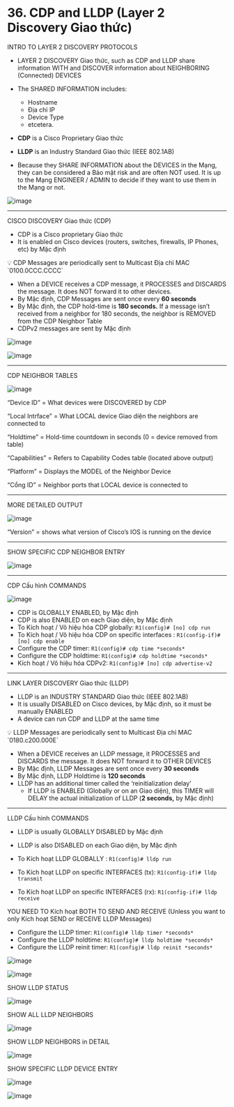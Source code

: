 # 36. CDP and LLDP (Layer 2 Discovery Giao thức)

INTRO TO LAYER 2 DISCOVERY PROTOCOLS

- LAYER 2 DISCOVERY Giao thức, such as CDP and LLDP share information WITH and DISCOVER information about NEIGHBORING (Connected) DEVICES

- The SHARED INFORMATION includes:
    - Hostname
    - Địa chỉ IP
    - Device Type
    - etcetera.

- **CDP** is a Cisco Proprietary Giao thức
- **LLDP** is an Industry Standard Giao thức (IEEE 802.1AB)

- Because they SHARE INFORMATION about the DEVICES in the Mạng, they can be considered a Bảo mật risk and are often NOT used. It is up to the Mạng ENGINEER / ADMIN to decide if they want to use them in the Mạng or not.

![image](https://github.com/psaumur/CCNA/assets/106411237/65f39e9f-ae1a-42c6-8afb-5e79f939fe5d)

---

CISCO DISCOVERY Giao thức (CDP)

- CDP is a Cisco proprietary Giao thức
- It is enabled on Cisco devices (routers, switches, firewalls, IP Phones, etc) by Mặc định

<aside>
💡 CDP Messages are periodically sent to Multicast Địa chỉ MAC `0100.0CCC.CCCC`

</aside>


- When a DEVICE receives a CDP message, it PROCESSES and DISCARDS the message. It does NOT forward it to other devices.
- By Mặc định, CDP Messages are sent once every **60 seconds**
- By Mặc định, the CDP hold-time is **180 seconds.** If a message isn’t received from a neighbor for 180 seconds, the neighbor is REMOVED from the CDP Neighbor Table
- CDPv2 messages are sent by Mặc định

![image](https://github.com/psaumur/CCNA/assets/106411237/8a0552be-dbc7-4c7b-b011-e32dff75a57e)

![image](https://github.com/psaumur/CCNA/assets/106411237/26e180ec-da08-44d2-bb55-325fdc0c234f)

---

CDP NEIGHBOR TABLES

![image](https://github.com/psaumur/CCNA/assets/106411237/00cd814e-0255-4fac-ac71-3e50054f813c)

“Device ID” = What devices were DISCOVERED by CDP

“Local Intrface” = What LOCAL device Giao diện the neighbors are connected to

“Holdtime” = Hold-time countdown in seconds (0 = device removed from table)

“Capabilities” = Refers to Capability Codes table (located above output)

“Platform” = Displays the MODEL of the Neighbor Device

“Cổng ID” = Neighbor ports that LOCAL device is connected to

---

MORE DETAILED OUTPUT

![image](https://github.com/psaumur/CCNA/assets/106411237/cd4fbedb-c12f-4e1e-8582-8db16985121f)

“Version” = shows what version of Cisco’s IOS is running on the device

---

SHOW SPECIFIC CDP NEIGHBOR ENTRY

![image](https://github.com/psaumur/CCNA/assets/106411237/83ef9488-e82c-4453-ae6e-02575039d0f9)

---

CDP Cấu hình COMMANDS

![image](https://github.com/psaumur/CCNA/assets/106411237/393b2680-2304-4c8e-9180-88cc5fefbfd8)

- CDP is GLOBALLY ENABLED, by Mặc định
- CDP is also ENABLED on each Giao diện, by Mặc định
- To Kích hoạt / Vô hiệu hóa CDP globally: `R1(config)# [no] cdp run`
- To Kích hoạt / Vô hiệu hóa CDP on specific interfaces : `R1(config-if)# [no] cdp enable`
- Configure the CDP timer: `R1(config)# cdp time *seconds*`
- Configure the CDP holdtime: `R1(config)# cdp holdtime *seconds*`
- Kích hoạt / Vô hiệu hóa CDPv2: `R1(config)# [no] cdp advertise-v2`

 

---

LINK LAYER DISCOVERY Giao thức (LLDP)

- LLDP is an INDUSTRY STANDARD Giao thức (IEEE 802.1AB)
- It is usually DISABLED on Cisco devices, by Mặc định, so it must be manually ENABLED
- A device can run CDP and LLDP at the same time

<aside>
💡 LLDP Messages are periodically sent to Multicast Địa chỉ MAC `0180.c200.000E`

</aside>

- When a DEVICE receives an LLDP message, it PROCESSES and DISCARDS the message. It does NOT forward it to OTHER DEVICES
- By Mặc định, LLDP Messages are sent once every **30 seconds**
- By Mặc định, LLDP Holdtime is **120 seconds**
- LLDP has an additional timer called the ‘reinitialization delay’
    - If LLDP is ENABLED (Globally or on an Giao diện), this TIMER will DELAY the actual initialization of LLDP (**2 seconds,** by Mặc định)

---

LLDP Cấu hình COMMANDS

- LLDP is usually GLOBALLY DISABLED by Mặc định
- LLDP is also DISABLED on each Giao diện, by Mặc định

- To Kích hoạt LLDP GLOBALLY : `R1(config)# lldp run`

- To Kích hoạt LLDP on specific INTERFACES (tx): `R1(config-if)# lldp transmit`
- To Kích hoạt LLDP on specific INTERFACES (rx): `R1(config-if)# lldp receive`

YOU NEED TO Kích hoạt BOTH TO SEND AND RECEIVE (Unless you want to only Kích hoạt SEND or RECEIVE LLDP Messages)

 

- Configure the LLDP timer: `R1(config)# lldp timer *seconds*`
- Configure the LLDP holdtime: `R1(config)# lldp holdtime *seconds*`
- Configure the LLDP reinit timer: `R1(config)# lldp reinit *seconds*`

![image](https://github.com/psaumur/CCNA/assets/106411237/25afc5ad-4d82-4472-b282-31ed2a65eae7)

![image](https://github.com/psaumur/CCNA/assets/106411237/78fab926-9fda-4c83-91eb-eda4bf4ec005)

SHOW LLDP STATUS

![image](https://github.com/psaumur/CCNA/assets/106411237/32b11d7b-4050-422e-afd4-bec23e8db3a1)

SHOW ALL LLDP NEIGHBORS

![image](https://github.com/psaumur/CCNA/assets/106411237/85a46d24-5574-4400-bc03-6b0568294940)

SHOW LLDP NEIGHBORS in DETAIL

![image](https://github.com/psaumur/CCNA/assets/106411237/26751ca8-ed54-4e5c-9927-8c6eb0e2e3f7)

SHOW SPECIFIC LLDP DEVICE ENTRY

![image](https://github.com/psaumur/CCNA/assets/106411237/b5332838-d112-4556-bee0-c3716a3d4f89)

![image](https://github.com/psaumur/CCNA/assets/106411237/2dd16e33-75a9-4e11-91aa-b507ed490e9b)
